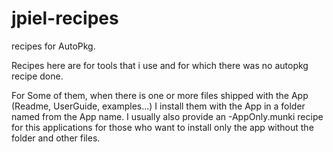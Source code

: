 # jpiel-recipes
recipes for AutoPkg.

Recipes here are for tools that i use and for which there was no autopkg recipe done.

For Some of them, when there is one or more files shipped with the App (Readme, UserGuide, examples...)
I install them with the App in a folder named from the App name.
I usually also provide an -AppOnly.munki recipe for this applications for those who want to install only
the app without the folder and other files.

